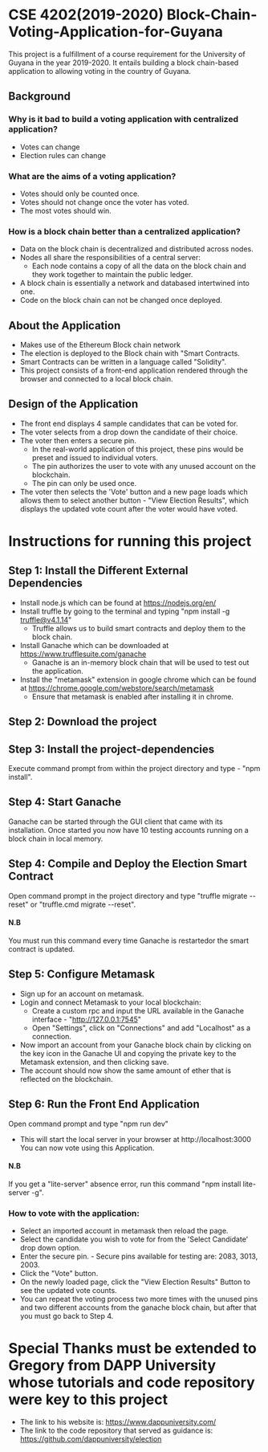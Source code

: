 # CSE 4202(2019-2020) Block-Chain-Voting-Application-for-Guyana
This project is a fulfillment of a course requirement for the University of Guyana in the year 2019-2020. 
It entails building a block chain-based application to allowing voting in the country of Guyana.

## Background
### Why is it bad to build a voting application with centralized application?
 - Votes can change
 - Election rules can change
 
 ### What are the aims of a voting application?
  - Votes should only be counted once.
  - Votes should not change once the voter has voted.
  - The most votes should win.
  
 ### How is a block chain better than a centralized application?
   - Data on the block chain is decentralized and distributed across nodes.
   - Nodes all share the responsibilities of a central server:
      - Each node contains a copy of all the data on the block chain and they work together to maintain the public ledger.
   - A block chain is essentially a network and databased intertwined into one.
   - Code on the block chain can not be changed once deployed.
   
## About the Application
 - Makes use of the Ethereum Block chain network
 - The election is deployed to the Block chain with "Smart Contracts.
 - Smart Contracts can be written in a language called "Solidity".
 - This project consists of a front-end application rendered through the browser and connected to a local block chain.
 
 ## Design of the Application
 - The front end displays 4 sample candidates that can be voted for.
 - The voter selects from a drop down the candidate of their choice.
 - The voter then enters a secure pin.
    - In the real-world application of this project, these pins would be preset and issued to individual voters.
    - The pin authorizes the user to vote with any unused account on the blockchain.
    - The pin can only be used once.
  - The voter then selects the 'Vote' button and a new page loads which allows them to select another button - "View Election Results",
  which displays the updated vote count after the voter would have voted.
  
  
# Instructions for running this project

## Step 1: Install the Different External Dependencies
- Install node.js which can be found at https://nodejs.org/en/
- Install truffle by going to the terminal and typing "npm install -g truffle@v4.1.14"
    - Truffle allows us to build smart contracts and deploy them to the block chain. 
- Install Ganache which can be downloaded at https://www.trufflesuite.com/ganache
    - Ganache is an in-memory block chain that will be used to test out the application.
- Install the "metamask" extension in google chrome which can be found at https://chrome.google.com/webstore/search/metamask
    - Ensure that metamask is enabled after installing it in chrome.
    
## Step 2: Download the project

## Step 3: Install the project-dependencies
Execute command prompt from within the project directory and type - "npm install".

## Step 4: Start Ganache
Ganache can be started through the GUI client that came with its installation. Once started you now have 10 testing accounts
running on a block chain in local memory.

## Step 4: Compile and Deploy the Election Smart Contract
Open command prompt in the project directory and type "truffle migrate --reset" or "truffle.cmd migrate --reset".
#### N.B
You must run this command every time Ganache is restartedor the smart contract is updated.

## Step 5: Configure Metamask
 - Sign up for an account on metamask.
 - Login and connect Metamask to your local blockchain:
    - Create a custom rpc and input the URL available in the Ganache interface - "http://127.0.0.1:7545"
    - Open "Settings", click on "Connections" and add "Localhost" as a connection.
- Now import an account from your Ganache block chain by clicking on the key icon in the Ganache UI and copying the private key
to the Metamask extension, and then clicking save.
- The account should now show the same amount of ether that is reflected on the blockchain.

## Step 6: Run the Front End Application
Open command prompt and type "npm run dev"
  - This will start the local server in your browser at http://localhost:3000
You can now vote using this Application.

#### N.B
If you get a "lite-server" absence error, run this command "npm install lite-server -g".

### How to vote with the application:
- Select an imported account in metamask then reload the page.
- Select the candidate you wish to vote for from the 'Select  Candidate' drop down option.
- Enter the secure pin.
      - Secure pins available for testing are: 2083, 3013, 2003.
- Click the "Vote" button.
- On the newly loaded page, click the "View Election Results" Button to see the updated vote counts.
- You can repeat the voting process two more times with the unused pins and two different accounts from the ganache block chain, but after that you must go back to Step 4.

# Special Thanks must be extended to Gregory from DAPP University whose tutorials and code repository were key to this project
 - The link to his website is: https://www.dappuniversity.com/
 - The link to the code repository that served as guidance is: https://github.com/dappuniversity/election

